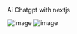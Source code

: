  Ai Chatgpt with nextjs 

![image](https://github.com/user-attachments/assets/d2d98bb1-a07b-4e53-a8e5-e9e660545e90)
![image](https://github.com/user-attachments/assets/4daa0c15-409f-4df4-ac9c-1ab3309eada7)
